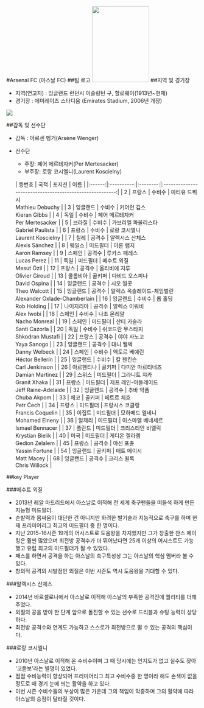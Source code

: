 #Arsenal FC (아스날 FC)
##팀 로고
<img height="200" width="150" src="https://upload.wikimedia.org/wikipedia/en/thumb/5/53/Arsenal_FC.svg/400px-Arsenal_FC.svg.png">
##지역 및 경기장
 - 지역(연고지) : 잉글랜드 런던시 이슬링턴 구, 할로웨이(1913년~현재)
 - 경기장 : 에미레이츠 스타디움 (Emirates Stadium, 2006년 개장)
 
<img src="http://www.arsenal.com/assets/_files/scaled/696x392/jan_13/gun__1357737715_emirates_stadium7.jpg">

##감독 및 선수단
 - 감독 : 아르센 벵거(Arsène Wenger)
 - 선수단
 	- 주장: 페어 메르테자커(Per Mertesacker)
 	- 부주장: 로랑 코시엘니(Laurent Koscielny)
 	
	| 등번호 |    국적    |  포지션  |                           이름                          |
|:------:|:----------:|:--------:|:-------------------------------------------------------:|
|    2   |   프랑스   |  수비수  |              마티유 드뷔시<br>Mathieu Debuchy              |
|    3   |  잉글랜드  |  수비수  |                 키어런 깁스<br>Kieran Gibbs                |
|    4   |    독일    |  수비수  |             페어 메르테자커<br>Per Mertesacker             |
|    5   |   브라질   |  수비수  |           가브리엘 파울리스타<br>Gabriel Paulista          |
|    6   |   프랑스   |  수비수  |             로랑 코시엘니<br>Laurent Koscielny             |
|    7   |    칠레    |  공격수  |              알렉시스 산체스<br>Alexis Sánchez             |
|    8   |   웨일스   | 미드필더 |                  아론 램지<br>Aaron Ramsey                 |
|    9   |   스페인   |  공격수  |                루카스 페레스<br>Lucas Perez                |
|   11   |    독일    | 미드필더 |                  메수트 외질<br>Mesut Özil                 |
|   12   |   프랑스   |  공격수  |               올리비에 지루<br>Olivier Giroud              |
|   13   |  콜롬비아  |  골키퍼  |               다비드 오스피나<br>David Ospina              |
|   14   |  잉글랜드  |  공격수  |                  시오 월콧<br>Theo Walcott                 |
|   15   |  잉글랜드  |  공격수  | 알렉스 옥슬레이드-체임벌린<br>Alexander Oxlade-Chamberlain |
|   16   |  잉글랜드  |  수비수  |                   롭 홀딩<br>Rob Holding                   |
|   17   | 나이지리아 |  공격수  |                 알렉스 이워비<br>Alex Iwobi                |
|   18   |   스페인   |  수비수  |                나초 몬레알<br>Nacho Monreal                |
|   19   |   스페인   | 미드필더 |                산티 카솔라<br>Santi Cazorla                |
|   20   |    독일    |  수비수  |            쉬코드란 무스타피<br>Shkodran Mustafi           |
|   22   |   프랑스   |  공격수  |                 야야 사노고<br>Yaya Sanogo                 |
|   23   |  잉글랜드  |  공격수  |                 대니 웰벡<br>Danny Welbeck                 |
|   24   |   스페인   |  수비수  |              엑토르 베예린<br>Héctor Bellerín              |
|   25   |  잉글랜드  |  수비수  |                 칼 젠킨슨<br>Carl Jenkinson                |
|   26   | 아르헨티나 |  골키퍼  |            다미안 마르티네즈<br>Damian Martinez            |
|   29   |   스위스   | 미드필더 |                그라니트 쟈카<br>Granit Xhaka               |
|   31   |   프랑스   | 미드필더 |         제프 레인-아들레이드<br>Jeff Raine-Adelaide        |
|   32   |  잉글랜드  |  공격수  |                  추바 악폼<br>Chuba Akpom                  |
|   33   |    체코    |  골키퍼  |                  페트르 체흐<br>Petr Čech                  |
|   34   |   프랑스   | 미드필더 |             프랑시스 코클랭<br>Francis Coquelin            |
|   35   |   이집트   | 미드필더 |              모하메드 엘네니<br>Mohamed Elneny             |
|   36   |   알제리   | 미드필더 |            이스마엘 베네세르<br>Ismael Bennacer            |
|   37   |   폴란드   | 미드필더 |            크리스티안 비엘릭<br>Krystian Bielik            |
|   40   |    미국    | 미드필더 |               게디온 젤라렘<br>Gedion Zelalem              |
|   45   |   프랑스   |  공격수  |                 야신 포츈<br>Yassin Fortune                |
|   54   |  잉글랜드  |  골키퍼  |                  매트 메이시<br>Matt Macey                 |
|   68   |  잉글랜드  |  공격수  |                크리스 윌록<br>Chris Willock                |

##key Player

###메수트 외질
 - 2013년 레알 마드리드에서 아스날로 이적해 전 세계 축구팬들을 떠들석 하게 만든 지능형 미드필더.
 - 순발력과 몸싸움이 대단한 건 아니지만 화려한 발기술과 지능적으로 축구를 하며 현재 프리미어리그 최고의 미드필더 중 한 명이다.
 - 지난 2015-16시즌 19개의 어시스트로 도움왕을 차지했지만 그가 창출한 찬스 메이킹은 훨씬 많았으며 최전방 공격수가 더 뛰어났다면 25개 이상의 어시스트도 가능했고 유럽 최고의 미드필더가 될 수 있었다.
 - 패스를 하면서 공격을 하는 아스날의 축구특성상 그는 아스날의 핵심 멤버라 볼 수 있다.
 - 창의적 공격의 시발점인 외질은 이번 시즌도 역시 도움왕을 기대할 수 있다. 

###알렉시스 산체스
 - 2014년 바르셀로나에서 아스날로 이적해 아스날의 부족한 공격진에 퀄리티를 더해주었다.
 - 외질의 공을 받아 한 단계 앞으로 돌진할 수 있는 선수로 드리블과 슈팅 능력이 상당하다.
 - 최전방 공격수와 연계도 가능하고 스스로가 최전방으로 뛸 수 있는 공격의 핵심이다.

###로랑 코시엘니
 - 2010년 아스날로 이적해 온 수비수이며 그 때 당시에는 인지도가 없고 실수도 잦아 '코듣보'라는 별명이 있었다.
 - 점점 수비능력이 향상되어 프리미어리그 최고 수비수중 한 명이라 해도 손색이 없을 정도로 매 경기 눈에 띄는 활약을 하고 있다.
 - 이번 시즌 수비수들의 부상이 많은 가운데 그의 책임이 막중하며 그의 활약에 따라 아스날의 승점이 달라질 것이다.
